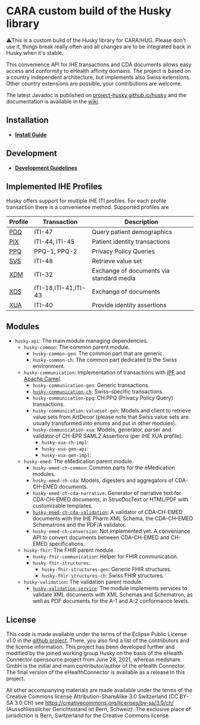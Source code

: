 # CARA custom build of the Husky library

⚠️This is a custom build of the Husky library for CARA/HUG. Please don't use it, things break really often and all
changes are to be integrated back in Husky when it's stable.

This convenience API for IHE transactions and CDA documents allows easy access and conformity to eHealth affinity
domains. The project is based on a country independent architecture, but implements also Swiss extensions. Other country
extensions are possible, your contributions are welcome.

The latest Javadoc is published on <a href="https://project-husky.github.io/husky/">project-husky.github.io/husky</a> and the documentation is available in the [wiki](https://github.com/project-husky/husky/wiki).

## Installation

- **[Install Guide](docs/Installation.md)**

## Development

- **[Development Guidelines](docs/Development.md)**

## Implemented IHE Profiles

Husky offers support for multiple IHE ITI profiles. For each profile transaction there is a convenience method.
Supported profiles are

| Profile             | Transaction          | Description                              |
| ------------------- | -------------------- | ---------------------------------------- |
| [PDQ](docs/PDQV3.md)  | ITI-47               | Query patient demographics               |
| [PIX](docs/PIXV3.md)  | ITI-44, ITI-45       | Patient identity transactions            |
| [PPQ](docs/PPQ.md)  | PPQ-1, PPQ-2         | Privacy Policy Queries                   |
| [SVS](docs/SVS.md)  | ITI-48               | Retrieve value set                       |
| [XDM](docs/XDM.md)  | ITI-32               | Exchange of documents via standard media |
| [XDS](docs/XDS.md)  | ITI-18,ITI-41,ITI-43 | Exchange of documents                    |
| [XUA](docs/XUA.md)  | ITI-40               | Provide identity assertions              |

## Modules

* `husky-api`: The main module managing dependencies.
    * `husky-common`: The common parent module.
        * `husky-common-gen`: The common part that are generic.
        * `husky-common-ch`: The common part dedicated to the Swiss environment.
    * `husky-communication`: Implementation of transactions with [IPF](https://github.com/oehf/ipf)
      and [Apache Camel](https://github.com/apache/camel).
        * `husky-communication-gen`: Generic transactions.
        * [`husky-communication-ch`](https://github.com/project-husky/husky/wiki/Module:-husky-communication-ch): Swiss-specific transactions.
        * `husky-communication-ppq`: CH:PPQ (Privacy Policy Query) transactions.
        * `husky-communication-valueset-gen`: Models and client to retrieve value sets from ArtDecor (please note that
          Swiss value sets are usually transformed into enums and put in other modules).
        * `husky-communication-xua`: Models, generator, parser and validator of CH-EPR SAML2 Assertions (per IHE XUA
          profile).
            * `husky-xua-ch-impl`:
            * `husky-xua-gen-api`:
            * `husky-xua-gen-impl`:
    * `husky-emed`: The eMedication parent module.
        * `husky-emed-ch-common`: Common parts for the eMedication modules.
        * `husky-emed-ch-cda`: Models, digesters and aggregators of CDA-CH-EMED documents.
        * `husky-emed-ch-cda-narrative`: Generator of narrative text for CDA-CH-EMED documents, in StrucDocText or HTML/PDF
          with customizable templates.
        * [`husky-emed-ch-cda-validation`](https://github.com/project-husky/husky/wiki/Module:-husky-emed-ch-cda-validation): A validator of CDA-CH-EMED documents with the IHE Pharm XML Schema, the CDA-CH-EMED
          Schematrons and the PDF/A validator.
        * `husky-emed-ch-conversion`: Not implemented yet. A conveniance API to convert documents between CDA-CH-EMED and
          CH-EMED specifications.
    * `husky-fhir`: The FHIR parent module.
        * `husky-fhir-communication`: Helper for FHIR communication.
        * `husky-fhir-structures`:
            * `husky-fhir-structures-gen`: Generic FHIR structures.
            * `husky-fhir-structures-ch`: Swiss FHIR structures.
    * `husky-validation`: The validation parent module.
        * [`husky-validation-service`](https://github.com/project-husky/husky/wiki/Module:-husky-validation-service): The module implements services to validate XML documents with XML Schemas and
          Schematron, as well as PDF documents for the A-1 and A-2 conformance levels.

## License

This code is made available under the terms of the Eclipse Public License v1.0 in the
[github project](https://github.com/project-husky/husky). There, you also find a list of the contributors and the
license information. This project has been developed further and modified by the joined working group Husky on the basis
of the eHealth Connector opensource project from June 28, 2021, whereas medshare GmbH is the initial and main
contributor/author of the eHealth Connector. The final version of the eHealthConnector is available as a release in this
project.

All other accompanying materials are made available under the terms of the Creative Commons license
Attribution-ShareAlike 3.0 Switzerland (CC BY-SA 3.0 CH)
see https://creativecommons.org/licenses/by-sa/3.0/ch/ (Ausschliesslicher Gerichtsstand ist Bern, Schweiz). The
exclusive place of jurisdiction is Bern, Switzerland for the Creative Commons license.
